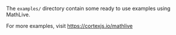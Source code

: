 The `examples/` directory contain some ready to use examples using MathLive.

For more examples, visit https://cortexjs.io/mathlive

